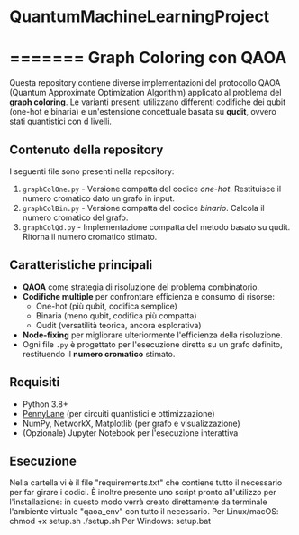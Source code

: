 # QuantumMachineLearningProject
=======
Graph Coloring con QAOA
=========================

Questa repository contiene diverse implementazioni del protocollo QAOA (Quantum Approximate Optimization Algorithm) applicato al problema del **graph coloring**. Le varianti presenti utilizzano differenti codifiche dei qubit (one-hot e binaria) e un'estensione concettuale basata su **qudit**, ovvero stati quantistici con d livelli.

Contenuto della repository
--------------------------
I seguenti file sono presenti nella repository:

1. `graphColOne.py`    - Versione compatta del codice *one-hot*. Restituisce il numero cromatico dato un grafo in input.
2. `graphColBin.py`    - Versione compatta del codice *binario*. Calcola il numero cromatico del grafo.
3. `graphColQd.py`     - Implementazione compatta del metodo basato su qudit. Ritorna il numero cromatico stimato.

Caratteristiche principali
--------------------------
- **QAOA** come strategia di risoluzione del problema combinatorio.
- **Codifiche multiple** per confrontare efficienza e consumo di risorse:
  - One-hot (più qubit, codifica semplice)
  - Binaria (meno qubit, codifica più compatta)
  - Qudit (versatilità teorica, ancora esplorativa)
- **Node-fixing** per migliorare ulteriormente l'efficienza della risoluzione.
- Ogni file `.py` è progettato per l'esecuzione diretta su un grafo definito, restituendo il **numero cromatico** stimato.

Requisiti
---------
- Python 3.8+
- [PennyLane](https://pennylane.ai/) (per circuiti quantistici e ottimizzazione)
- NumPy, NetworkX, Matplotlib (per grafo e visualizzazione)
- (Opzionale) Jupyter Notebook per l'esecuzione interattiva

Esecuzione
----------
Nella cartella vi è il file "requirements.txt" che contiene tutto il necessario per far girare i codici.
È inoltre presente uno script pronto all'utilizzo per l'installazione: in questo modo verrà creato direttamente da terminale l'ambiente virtuale "qaoa_env" con tutto il necessario.
Per Linux/macOS:
chmod +x setup.sh
./setup.sh
Per Windows:
setup.bat
